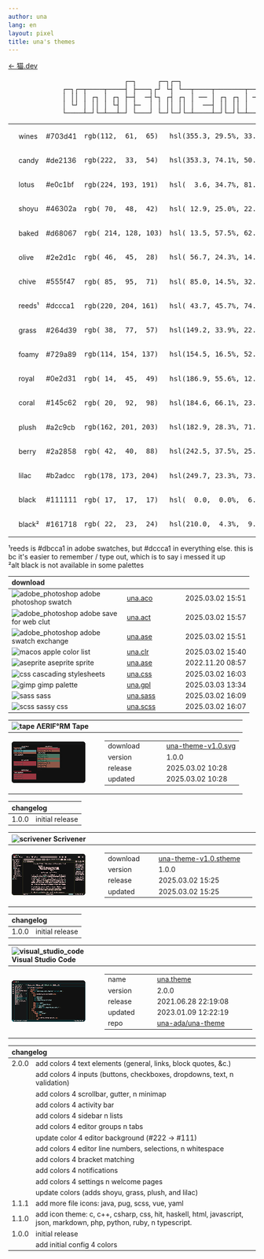 ```yaml
---
author: una
lang: en 
layout: pixel
title: una's themes
---
```


[← 猫.dev](/)

<pre>
                            ┌─┐     ┌─┐┌─┐  
             ┌─┐┌─┬────┬────┤ ├───┐┌┘ └┤ └──┬────┬───────┬────┬───┐
             │ ││ │ ┌┐ │ ┌┐ ├─┤  ─┤└┐ ┌┤ ┌┐ │ ── │ ┌┐ ┌┐ │ ── │  ─┤
             │ └┘ │ ││ │ └┤ │ ├─  │ │ ││ ││ │  ──┤ ││ ││ │  ──┼─  │
             └────┴─┘└─┴──┴─┘ └───┘ └─┘└─┘└─┴────┴─┘└─┘└─┴────┴───┘
</pre>

<table class="theme">
  <tbody>
    <tr style="background:var(--color-wines);color:var(--color-lotus);">
      <td style="width:1em"></td>
      <td style="width:5em">wines</td>
      <td style="width:5em">#703d41</td>
      <td style="width:11em"><pre>rgb(112,  61,  65)</pre></td>
      <td><pre>hsl(355.3, 29.5%, 33.9%)</pre></td>
    </tr>
    <tr style="background:var(--color-candy);color:var(--color-lotus);">
      <td></td>
      <td>candy</td>
      <td>#de2136</td>
      <td><pre>rgb(222,  33,  54)</pre></td>
      <td><pre>hsl(353.3, 74.1%, 50.0%)</pre></td>
    </tr>
    <tr style="background:var(--color-lotus);color:var(--color-black);">
      <td></td>
      <td>lotus</td>
      <td>#e0c1bf</td>
      <td><pre>rgb(224, 193, 191)</pre></td>
      <td><pre>hsl(  3.6, 34.7%, 81.4%)</pre></td>
    </tr>
    <tr style="background:var(--color-shoyu);color:var(--color-lotus);">
      <td></td>
      <td>shoyu</td>
      <td>#46302a</td>
      <td><pre>rgb( 70,  48,  42)</pre></td>
      <td><pre>hsl( 12.9, 25.0%, 22.0%)</pre></td>
    </tr>
    <tr style="background:var(--color-baked);color:var(--color-black);">
      <td></td>
      <td>baked</td>
      <td>#d68067</td>
      <td><pre>rgb( 214, 128, 103)</pre></td>
      <td><pre>hsl( 13.5, 57.5%, 62.2%)</pre></td>
    </tr>
    <tr style="background:var(--color-olive);color:var(--color-lotus);">
      <td></td>
      <td>olive</td>
      <td>#2e2d1c</td>
      <td><pre>rgb( 46,  45,  28)</pre></td>
      <td><pre>hsl( 56.7, 24.3%, 14.5%)</pre></td>
    </tr>
    <tr style="background:var(--color-chive);color:var(--color-lotus);">
      <td></td>
      <td>chive</td>
      <td>#555f47</td>
      <td><pre>rgb( 85,  95,  71)</pre></td>
      <td><pre>hsl( 85.0, 14.5%, 32.5%)</pre></td>
    </tr>
    <tr style="background:var(--color-reeds);color:var(--color-black);">
      <td></td>
      <td>reeds¹</td>
      <td>#dccca1</td>
      <td><pre>rgb(220, 204, 161)</pre></td>
      <td><pre>hsl( 43.7, 45.7%, 74.7%)</pre></td>
    </tr>
    <tr style="background:var(--color-grass);color:var(--color-lotus);">
      <td></td>
      <td>grass</td>
      <td>#264d39</td>
      <td><pre>rgb( 38,  77,  57)</pre></td>
      <td><pre>hsl(149.2, 33.9%, 22.5%)</pre></td>
    </tr>
    <tr style="background:var(--color-foamy);color:var(--color-black);">
      <td></td>
      <td>foamy</td>
      <td>#729a89</td>
      <td><pre>rgb(114, 154, 137)</pre></td>
      <td><pre>hsl(154.5, 16.5%, 52.5%)</pre></td>
    </tr>
    <tr style="background:var(--color-royal);color:var(--color-lotus);">
      <td></td>
      <td>royal</td>
      <td>#0e2d31</td>
      <td><pre>rgb( 14,  45,  49)</pre></td>
      <td><pre>hsl(186.9, 55.6%, 12.4%)</pre></td>
    </tr>
    <tr style="background:var(--color-coral);color:var(--color-lotus);">
      <td></td>
      <td>coral</td>
      <td>#145c62</td>
      <td><pre>rgb( 20,  92,  98)</pre></td>
      <td><pre>hsl(184.6, 66.1%, 23.1%)</pre></td>
    </tr>
    <tr style="background:var(--color-plush);color:var(--color-black);">
      <td></td>
      <td>plush</td>
      <td>#a2c9cb</td>
      <td><pre>rgb(162, 201, 203)</pre></td>
      <td><pre>hsl(182.9, 28.3%, 71.6%)</pre></td>
    </tr>
    <tr style="background:var(--color-berry);color:var(--color-lotus);">
      <td></td>
      <td>berry</td>
      <td>#2a2858</td>
      <td><pre>rgb( 42,  40,  88)</pre></td>
      <td><pre>hsl(242.5, 37.5%, 25.1%)</pre></td>
    </tr>
    <tr style="background:var(--color-lilac);color:var(--color-black);">
      <td></td>
      <td>lilac</td>
      <td>#b2adcc</td>
      <td><pre>rgb(178, 173, 204)</pre></td>
      <td><pre>hsl(249.7, 23.3%, 73.9%)</pre></td>
    </tr>
    <tr style="background:var(--color-black);color:var(--color-lotus);">
      <td></td>
      <td>black</td>
      <td>#111111</td>
      <td><pre>rgb( 17,  17,  17)</pre></td>
      <td><pre>hsl(  0.0,  0.0%,  6.7%)</pre></td>
    </tr>
    <tr style="background:var(--color-black-alt);color:var(--color-lotus);">
      <td></td>
      <td>black²</td>
      <td>#161718</td>
      <td><pre>rgb( 22,  23,  24)</pre></td>
      <td><pre>hsl(210.0,  4.3%,  9.0%)</pre></td>
    </tr>
  </tbody>
</table>

¹reeds is #dbcca1 in adobe swatches, but #dccca1 in everything else. this is bc it's easier to remember / type out, which is to say i messed it up<br/>
²alt black is not available in some palettes

<table style="width:100%">
  <thead><tr>
    <th style="width:15.75em;text-align:left;">download</th>
    <th style="width:7.5em;"></th>
    <th></th>
  </tr></thead>
  <tbody>
    <tr>
      <td>
        <img
          class="tag-icon"
          src="/una-theme-icons/12px/soft/adobe_photoshop.png" 
          alt="adobe_photoshop" title="adobe photoshop"
        />
        adobe photoshop swatch
      </td>
      <td><a
        href="/theme/dist/una.aco"
        target="_blank"
      >una.aco</a></td>
      <td>2025.03.02 15:51</td>
    </tr>
    <tr>
      <td>
        <img
          class="tag-icon"
          src="/una-theme-icons/12px/soft/adobe_photoshop.png" 
          alt="adobe_photoshop" title="adobe photoshop"
        />
        adobe save for web clut
      </td>
      <td><a
        href="/theme/dist/una.act"
        target="_blank"
      >una.act</a></td>
      <td>2025.03.02 15:57</td>
    </tr>
    <tr>
      <td>
        <img
          class="tag-icon"
          src="/una-theme-icons/12px/soft/adobe_photoshop.png" 
          alt="adobe_photoshop" title="adobe photoshop"
        />
        adobe swatch exchange
      </td>
      <td><a
        href="/theme/dist/una-adobe.ase"
        target="_blank"
      >una.ase</a></td>
      <td>2025.03.02 15:51</td>
    </tr>
    <tr>
      <td>
        <img
          class="tag-icon"
          src="/una-theme-icons/12px/etc/macos.png" 
          alt="macos" title="macos"
        />
        apple color list
        </td>
      <td><a
        href="/theme/dist/una.clr"
        target="_blank"
      >una.clr</a></td>
      <td>2025.03.02 15:40</td>
    </tr>
    <tr>
      <td>
        <img
          class="tag-icon"
          src="/una-theme-icons/12px/soft/aseprite.png" 
          alt="aseprite" title="aseprite"
        />
        aseprite sprite
      </td>
      <td><a
        href="/theme/dist/una-aseprite.ase"
        target="_blank"
      >una.ase</a></td>
      <td>2022.11.20 08:57</td>
    </tr>
    <tr>
      <td>
        <img
          class="tag-icon"
          src="/una-theme-icons/12px/lang/json.png" 
          alt="css" title="css"
        />
        cascading stylesheets
      </td>
      <td><a
        href="/theme/dist/una.css"
        target="_blank"
      >una.css</a></td>
      <td>2025.03.02 16:03</td>
    </tr>
    <tr>
      <td>
        <img
          class="tag-icon"
          src="/una-theme-icons/12px/soft/gimp.png" 
          alt="gimp" title="gimp"
        />
        gimp palette
      </td>
      <td><a
        href="/theme/dist/una.gpl"
        target="_blank"
      >una.gpl</a></td>
      <td>2025.03.03 13:34</td>
    </tr>
    <tr>
      <td>
        <img
          class="tag-icon"
          src="/una-theme-icons/12px/lang/sass.png" 
          alt="sass" title="sass"
        />
        sass
      </td>
      <td><a
        href="/theme/dist/una.sass"
        target="_blank"
      >una.sass</a></td>
      <td>2025.03.02 16:09</td>
    </tr>
    <tr>
      <td>
        <img
          class="tag-icon"
          src="/una-theme-icons/12px/lang/sass.png" 
          alt="scss" title="scss"
        />
        sassy css
      </td>
      <td><a
        href="/theme/dist/una.scss"
        target="_blank"
      >una.scss</a></td>
      <td>2025.03.02 16:07</td>
    </tr>
  </tbody>
</table>
<table id="tape" class="theme">
  <thead><tr>
    <th style="text-align:left;">
      <img
        class="tag-icon"
        src="/una-theme-icons/12px/soft/tape.png" 
        alt="tape" title="tape"
      />
      ΛERIF°RM Tape
    </th>
    <th></th>
  </tr></thead>
  <tbody><tr>
    <td style="width:12.5em;">
      <img src="/theme/thumbnail/tape.png" alt="Tape Theme Preview" />
    </td>
    <td>
      <table>
        <tr>
          <td style="width:7.5em;">download</td>
          <td><a
            href="/theme/dist/una-theme-v1.0.svg"
            target="_blank"
          >una-theme-v1.0.svg</a></td>
        </tr>
        <tr>
          <td>version</td>
          <td>1.0.0</td>
        </tr>
        <tr>
          <td>release</td>
          <td>2025.03.02 10:28</td>
        </tr>
        <tr>
          <td>updated</td>
          <td>2025.03.02 10:28</td>
        </tr>
      </table>
    </td>
  </tr></tbody>
</table>
<table class="changelog">
  <thead><tr>
    <th colspan="2" style="text-align:left;">changelog</th>
  </tr></thead>
  <tbody>
    <tr>
      <td>1.0.0</td>
      <td>initial release</td>
    </tr>
  </tbody>
</table>

<table id="scrivener" class="theme">
  <thead><tr>
    <th style="text-align:left;">
      <img
        class="tag-icon"
        src="/una-theme-icons/12px/soft/scrivener.png"
        alt="scrivener" title="scrivener"
      />
      Scrivener
    </th>
    <th></th>
  </tr></thead>
  <tbody><tr>
    <td style="width:12.5em;">
      <img src="/theme/thumbnail/scrivener.png" alt="Scrivener Theme Preview" />
    </td>
    <td>
      <table>
        <tr>
          <td style="width:7.5em;">download</td>
          <td style="width:18em;"><a
            href="/theme/dist/una-theme-v1.0.stheme"
            target="_blank"
          >una-theme-v1.0.stheme</a></td>
        </tr>
        <tr>
          <td>version</td>
          <td>1.0.0</td>
        </tr>
        <tr>
          <td>release</td>
          <td>2025.03.02 15:25</td>
        </tr>
        <tr>
          <td>updated</td>
          <td>2025.03.02 15:25</td>
        </tr>
      </table>
    </td>
  </tr></tbody>
</table>
<table class="changelog">
  <thead><tr>
    <th colspan="2" style="text-align:left;">changelog</th>
  </tr></thead>
  <tbody>
    <tr>
      <td>1.0.0</td>
      <td>initial release</td>
    </tr>
  </tbody>
</table>


<table id="vscode" class="theme">
  <thead><tr>
    <th style="text-align:left;">
      <img
        class="tag-icon"
        src="/una-theme-icons/12px/soft/visual_studio_code.png" 
        alt="visual_studio_code" title="visual studio code"
      />
      Visual Studio Code
    </th>
    <th></th>
  </tr></thead>
  <tbody><tr>
    <td style="width:12.5em;">
      <img src="/theme/thumbnail/vscode.png" alt="VS Code Theme Preview" />
    </td>
    <td>
      <table>
        <tr>
          <td style="width:7.5em;">name</td>
          <td style="width:18em;"><a
            href="https://marketplace.visualstudio.com/items?itemName=una.theme"
            target="_blank"
          >una.theme</a></td>
        </tr>
        <tr>
          <td>version</td>
          <td>2.0.0</td>
        </tr>
        <tr>
          <td>release</td>
          <td>2021.06.28 22:19:08</td>
        </tr>
        <tr>
          <td>updated</td>
          <td>2023.01.09 12:22:19</td>
        </tr>
        <tr>
          <td>repo</td>
          <td><a
            href="https://github.com/una-ada/una-theme"
            target="_blank"
          >una-ada/una-theme</a></td>
        </tr>
      </table>
    </td>
  </tr></tbody>
</table>
<table class="changelog">
  <thead><tr>
    <th colspan="2" style="text-align:left;">changelog</th>
  </tr></thead>
  <tbody>
    <tr>
      <td>2.0.0</td>
      <td>add colors 4 text elements (general, links, block quotes, &c.)</td>
    </tr>
    <tr><td></td>
      <td>
        add colors 4 inputs (buttons, checkboxes, dropdowns, text, n validation)
      </td>
    </tr>
    <tr><td></td>
      <td>add colors 4 scrollbar, gutter, n minimap</td>
    </tr>
    <tr><td></td>
      <td>add colors 4 activity bar</td>
    </tr>
    <tr><td></td>
      <td>add colors 4 sidebar n lists</td>
    </tr>
    <tr><td></td>
      <td>add colors 4 editor groups n tabs</td>
    </tr>
    <tr><td></td>
      <td>update color 4 editor background (#222 -> #111)</td>
    </tr>
    <tr><td></td>
      <td>add colors 4 editor line numbers, selections, n whitespace</td>
    </tr>
    <tr><td></td>
      <td>add colors 4 bracket matching</td>
    </tr>
    <tr><td></td>
      <td>add colors 4 notifications</td>
    </tr>
    <tr><td></td>
      <td>add colors 4 settings n welcome pages</td>
    </tr>
    <tr><td></td>
      <td>update colors (adds shoyu, grass, plush, and lilac)</td>
    </tr>
    <tr>
      <td>1.1.1</td>
      <td>add more file icons: java, pug, scss, vue, yaml</td>
    </tr>
    <tr>
      <td>1.1.0</td>
      <td>
        add icon theme: c, c++, csharp, css, hit, haskell, html, javascript, 
        json, markdown, php, python, ruby, n typescript.
      </td>
    </tr>
    <tr>
      <td>1.0.0</td>
      <td>initial release</td>
    </tr>
    <tr><td></td>
      <td>add initial config 4 colors</td>
    </tr>
  </tbody>
</table>
